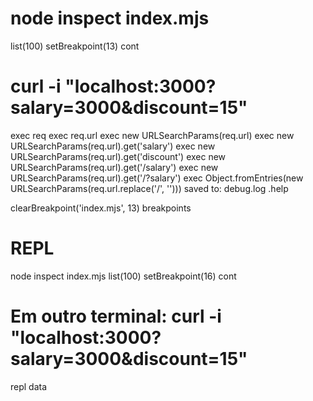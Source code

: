 # node inspect index.mjs
list(100)
setBreakpoint(13)
cont

# curl -i "localhost:3000?salary=3000&discount=15"

exec req
exec req.url
exec new URLSearchParams(req.url)
exec new URLSearchParams(req.url).get('salary')
exec new URLSearchParams(req.url).get('discount')
exec new URLSearchParams(req.url).get('/salary')
exec new URLSearchParams(req.url).get('/?salary')
exec Object.fromEntries(new URLSearchParams(req.url.replace('/', '')))
saved to: debug.log
.help

<!-- r para restart --> 

clearBreakpoint('index.mjs', 13)
breakpoints

# REPL
node inspect index.mjs
list(100)
setBreakpoint(16)
cont
# Em outro terminal: curl -i "localhost:3000?salary=3000&discount=15"
repl
data
